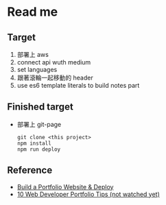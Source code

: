 # Read me

## Target

1. 部署上 aws
2. connect api wuth medium
3. set languages
4. 跟著滾輪一起移動的 header
5. use es6 template literals to build notes part

## Finished target

+ 部署上 git-page
  ```
  git clone <this project>
  npm install
  npm run deploy
  ```

## Reference
+ [Build a Portfolio Website & Deploy](https://www.youtube.com/watch?v=r_hYR53r61M&t=3945s)
+ [10 Web Developer Portfolio Tips (not watched yet)](https://www.youtube.com/watch?v=nrWGr2OvBD4)